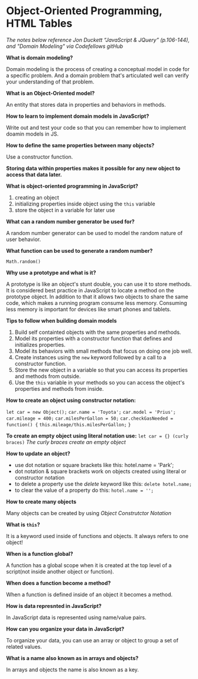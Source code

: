 # Object-Oriented Programming, HTML Tables

*The notes below reference Jon Duckett “JavaScript & JQuery” (p.106-144), and "Domain Modeling" via Codefellows gitHub*

**What is domain modeling?**

Domain modeling is the process of creating a conceptual model in code for a specific problem. And a domain problem that's articulated well can verify your understanding of that problem.

**What is an Object-Oriented model?**

An entity that stores data in properties and behaviors in methods.

**How to learn to implement domain models in JavaScript?**

Write out and test your code so that you can remember how to implement doamin models in JS.

**How to define the same properties between many objects?**

Use a constructor function.

**Storing data within properties makes it possible for any new object to access that data later.**

**What is object-oriented programming in JavaScript?**

1. creating an object
2. initializing properties inside object using the `this` variable
3. store the object in a variable for later use

**What can a random number generator be used for?**

A random number generator can be used to model the random nature of user behavior.

**What function can be used to generate a random number?**

`Math.random()`

**Why use a prototype and what is it?**

A prototype is like an object's stunt double, you can use it to store methods. It is considered best practice in JavaScript to locate a method on the prototype object. In addition to that it allows two objects to share the same code, which makes a running program consume less memory. Consuming less memory is important for devices like smart phones and tablets.

**Tips to follow when building domain models**

1. Build self containted objects with the same properties and methods.
2. Model its properties with a constructor function that defines and initializes properties.
3. Model its behaviors with small methods that focus on doing one job well.
4. Create instances using the `new` keyword followed by a call to a constructor function.
5. Store the new object in a variable so that you can access its properties and methods from outside.
6. Use the `this` variable in your methods so you can access the object's properties and methods from inside.


**How to create an object using constructor notation:**
 
 `let car = new Object();`
 `car.name = 'Toyota';`
 `car.model = 'Prius';`
 `car.mileage = 400;`
 `car.milesPerGallon = 50;`
 `car.checkGasNeeded = function() {`
     `this.mileage/this.milesPerGallon;`
 `}`

 **To create an empty object using literal notation use:**
 `let car = {} (curly braces)`
*The curly braces create an empty object*

**How to update an object?**

- use dot notation or square brackets like this: hotel.name = 'Park';
- dot notation & square brackets work on objects created using literal or constructor notation
- to delete a property use the *delete* keyword like this: `delete hotel.name;`
- to clear the value of a property do this: `hotel.name = '';`

**How to create many objects**

Many objects can be created by using *Object Construtctor Notation*

**What is `this`?**

It is a keyword used inside of functions and objects. It always refers to one object!

**When is a function global?**

A function has a global scope when it is created at the top level of a script(not inside another object or function).

**When does a function become a method?**

When a function is defined inside of an object it becomes a method.

**How is data represnted in JavaScript?**

In JavaScript data is represented using name/value pairs.

**How can you organize your data in JavaScript?**

To organize your data, you can use an array or object to group a set of related values.

**What is a name also known as in arrays and objects?**

In arrays and objects the name is also known as a key.







